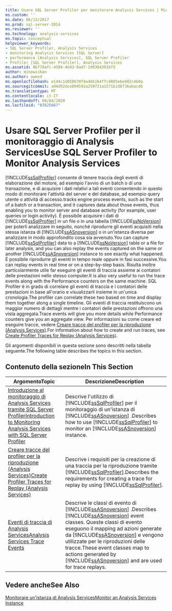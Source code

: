 ```yaml
---
title: Usare SQL Server Profiler per monitorare Analysis Services | Microsoft Docs
ms.custom: ''
ms.date: 06/13/2017
ms.prod: sql-server-2014
ms.reviewer: ''
ms.technology: analysis-services
ms.topic: conceptual
helpviewer_keywords:
- SQL Server Profiler, Analysis Services
- monitoring Analysis Services [SQL Server]
- performance [Analysis Services], SQL Server Profiler
- Profiler [SQL Server Profiler], Analysis Services
ms.assetid: 8b77dafc-4584-4e93-8ad7-299304391bfd
author: minewiskan
ms.author: owend
ms.openlocfilehash: e144c1d858670f8a46b164ffc9885e6e082c4b0a
ms.sourcegitcommit: ad4d92dce894592a259721a1571b1d8736abacdb
ms.translationtype: MT
ms.contentlocale: it-IT
ms.lasthandoff: 08/04/2020
ms.locfileid: "87625667"
---
```

# <a name="use-sql-server-profiler-to-monitor-analysis-services"></a><span data-ttu-id="54d4d-102">Usare SQL Server Profiler per il monitoraggio di Analysis Services</span><span class="sxs-lookup"><span data-stu-id="54d4d-102">Use SQL Server Profiler to Monitor Analysis Services</span></span>
  [!INCLUDE[ssSqlProfiler](../../includes/sssqlprofiler-md.md)] <span data-ttu-id="54d4d-103">consente di tenere traccia degli eventi di elaborazione del motore, ad esempio l'avvio di un batch o di una transazione, e di acquisire i dati relativi a tali eventi consentendo in questo modo di monitorare l'attività del server e del database, ad esempio query utente o attività di accesso.</span><span class="sxs-lookup"><span data-stu-id="54d4d-103">tracks engine process events, such as the start of a batch or a transaction, and it captures data about those events, thus enabling you to monitor server and database activity (for example, user queries or login activity).</span></span> <span data-ttu-id="54d4d-104">È possibile acquisire i dati di [!INCLUDE[ssSqlProfiler](../../includes/sssqlprofiler-md.md)] in un file o in una tabella [!INCLUDE[ssNoVersion](../../includes/ssnoversion-md.md)] per poterli analizzare in seguito, nonché riprodurre gli eventi acquisiti nella stessa istanza di [!INCLUDE[ssASnoversion](../../includes/ssasnoversion-md.md)] o in un'istanza diversa per analizzare in modo approfondito cosa sia avvenuto.</span><span class="sxs-lookup"><span data-stu-id="54d4d-104">You can capture [!INCLUDE[ssSqlProfiler](../../includes/sssqlprofiler-md.md)] data to a [!INCLUDE[ssNoVersion](../../includes/ssnoversion-md.md)] table or a file for later analysis, and you can also replay the events captured on the same or another [!INCLUDE[ssASnoversion](../../includes/ssasnoversion-md.md)] instance to see exactly what happened.</span></span> <span data-ttu-id="54d4d-105">È possibile riprodurre gli eventi in tempo reale oppure in fasi successive.</span><span class="sxs-lookup"><span data-stu-id="54d4d-105">You can replay events in real time or on a step-by-step basis.</span></span> <span data-ttu-id="54d4d-106">Risulta inoltre particolarmente utile far eseguire gli eventi di traccia assieme ai contatori delle prestazioni nello stesso computer.</span><span class="sxs-lookup"><span data-stu-id="54d4d-106">It is also very useful to run the trace events along with the Performance counters on the same machine.</span></span> <span data-ttu-id="54d4d-107">SQL Profiler è in grado di correlare gli eventi di traccia e i contatori delle prestazioni in base all'orario e visualizzarli insieme in un'unica cronologia.</span><span class="sxs-lookup"><span data-stu-id="54d4d-107">The profiler can correlate these two based on time and display them together along a single timeline.</span></span> <span data-ttu-id="54d4d-108">Gli eventi di traccia restituiscono un maggior numero di dettagli mentre i contatori delle prestazioni offrono una vista aggregata.</span><span class="sxs-lookup"><span data-stu-id="54d4d-108">Trace events will give you more details while Performance counters give you an aggregate view.</span></span> <span data-ttu-id="54d4d-109">Per informazioni su come creare ed eseguire tracce, vedere [Creare tracce del profiler per la riproduzione &#40;Analysis Services&#41;](create-profiler-traces-for-replay-analysis-services.md).</span><span class="sxs-lookup"><span data-stu-id="54d4d-109">For information about how to create and run traces, see [Create Profiler Traces for Replay &#40;Analysis Services&#41;](create-profiler-traces-for-replay-analysis-services.md).</span></span>  
  
 <span data-ttu-id="54d4d-110">Gli argomenti disponibili in questa sezione sono descritti nella tabella seguente.</span><span class="sxs-lookup"><span data-stu-id="54d4d-110">The following table describes the topics in this section.</span></span>  
  
## <a name="in-this-section"></a><span data-ttu-id="54d4d-111">Contenuto della sezione</span><span class="sxs-lookup"><span data-stu-id="54d4d-111">In This Section</span></span>  
  
|<span data-ttu-id="54d4d-112">Argomento</span><span class="sxs-lookup"><span data-stu-id="54d4d-112">Topic</span></span>|<span data-ttu-id="54d4d-113">Descrizione</span><span class="sxs-lookup"><span data-stu-id="54d4d-113">Description</span></span>|  
|-----------|-----------------|  
|[<span data-ttu-id="54d4d-114">Introduzione al monitoraggio di Analysis Services tramite SQL Server Profiler</span><span class="sxs-lookup"><span data-stu-id="54d4d-114">Introduction to Monitoring Analysis Services with SQL Server Profiler</span></span>](introduction-to-monitoring-analysis-services-with-sql-server-profiler.md)|<span data-ttu-id="54d4d-115">Descrive l'utilizzo di [!INCLUDE[ssSqlProfiler](../../includes/sssqlprofiler-md.md)] per il monitoraggio di un'istanza di [!INCLUDE[ssASnoversion](../../includes/ssasnoversion-md.md)] .</span><span class="sxs-lookup"><span data-stu-id="54d4d-115">Describes how to use [!INCLUDE[ssSqlProfiler](../../includes/sssqlprofiler-md.md)] to monitor an [!INCLUDE[ssASnoversion](../../includes/ssasnoversion-md.md)] instance.</span></span>|  
|[<span data-ttu-id="54d4d-116">Creare tracce del profiler per la riproduzione &#40;Analysis Services&#41;</span><span class="sxs-lookup"><span data-stu-id="54d4d-116">Create Profiler Traces for Replay &#40;Analysis Services&#41;</span></span>](create-profiler-traces-for-replay-analysis-services.md)|<span data-ttu-id="54d4d-117">Descrive i requisiti per la creazione di una traccia per la riproduzione tramite [!INCLUDE[ssSqlProfiler](../../includes/sssqlprofiler-md.md)].</span><span class="sxs-lookup"><span data-stu-id="54d4d-117">Describes the requirements for creating a trace for replay by using [!INCLUDE[ssSqlProfiler](../../includes/sssqlprofiler-md.md)].</span></span>|  
|[<span data-ttu-id="54d4d-118">Eventi di traccia di Analysis Services</span><span class="sxs-lookup"><span data-stu-id="54d4d-118">Analysis Services Trace Events</span></span>](https://docs.microsoft.com/bi-reference/trace-events/analysis-services-trace-events)|<span data-ttu-id="54d4d-119">Descrive le classi di evento di [!INCLUDE[ssASnoversion](../../includes/ssasnoversion-md.md)] .</span><span class="sxs-lookup"><span data-stu-id="54d4d-119">Describes [!INCLUDE[ssASnoversion](../../includes/ssasnoversion-md.md)] event classes.</span></span> <span data-ttu-id="54d4d-120">Queste classi di evento eseguono il mapping ad azioni generate da [!INCLUDE[ssASnoversion](../../includes/ssasnoversion-md.md)] e vengono utilizzate per le riproduzioni delle tracce.</span><span class="sxs-lookup"><span data-stu-id="54d4d-120">These event classes map to actions generated by [!INCLUDE[ssASnoversion](../../includes/ssasnoversion-md.md)] and are used for trace replays.</span></span>|  
  
## <a name="see-also"></a><span data-ttu-id="54d4d-121">Vedere anche</span><span class="sxs-lookup"><span data-stu-id="54d4d-121">See Also</span></span>  
 [<span data-ttu-id="54d4d-122">Monitorare un'istanza di Analysis Services</span><span class="sxs-lookup"><span data-stu-id="54d4d-122">Monitor an Analysis Services Instance</span></span>](monitor-an-analysis-services-instance.md)  
  
  

